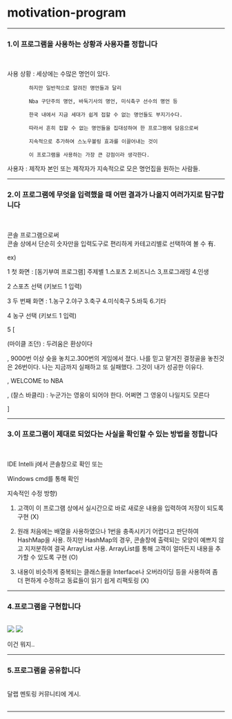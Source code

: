 # motivation-program


--------------------------------------------------------


<h3>1.이 프로그램을 사용하는 상황과 사용자를 정합니다</h3> <br>

사용 상황 : 세상에는 수많은 명언이 있다.

           하지만 일반적으로 알려진 명언들과 달리 
           
           Nba 구단주의 명언, 바둑기사의 명언, 미식축구 선수의 명언 등 
           
           한국 내에서 지금 세대가 쉽게 접할 수 없는 명언들도 부지기수다.
           
           따라서 흔히 접할 수 없는 명언들을 집대성하여 한 프로그램에 담음으로써
           
           지속적으로 추가하여 스노우볼링 효과를 이끌어내는 것이 
           
           이 프로그램을 사용하는 가장 큰 강점이라 생각한다.
           
           

사용자 : 제작자 본인 또는 제작자가 지속적으로 모은 명언집을 원하는 사람들. <br>
    
-------------------------------------------------------------------


<h3>2.이 프로그램에 무엇을 입력했을 때 어떤 결과가 나올지 여러가지로 탐구합니다</h3> <br>

콘솔 프로그램으로써 <br>
콘솔 상에서 단순히 숫자만을 입력도구로 편리하게 카테고리별로 선택하여 볼 수 有. <br>

ex)

1 첫 화면 : [동기부여 프로그램] 주제별 1.스포츠  2.비즈니스  3,프로그래밍  4.인생  <br>

2 스포츠 선택 (키보드 1 입력) <br>

3 두 번째 화면 : 1.농구  2.야구  3.축구  4.미식축구  5.바둑  6.기타 <br>

4 농구 선택 (키보드 1 입력) <br>

5 [

(마이클 조던) : 두려움은 환상이다 

, 9000번 이상 슛을 놓치고.300번의 게임에서 졌다.
 나를 믿고 맡겨진 결정골을 놓친것은 26번이다.
 나는 지금까지 실패하고 또 실패했다.
 그것이 내가 성공한 이유다.

, WELCOME to NBA 


, (찰스 바클리) : 누군가는 영웅이 되어야 한다. 어쩌면 그 영웅이 나일지도 모른다 

]


-----------------------------------------------------------------------

<h3>3.이 프로그램이 제대로 되었다는 사실을 확인할 수 있는 방법을 정합니다</h3> <br>

IDE Intelli j에서 콘솔창으로 확인 또는 <br>

Windows cmd를 통해 확인 <br>


지속적인 수정 방향) 

1. 고객이 이 프로그램 상에서 실시간으로 바로 새로운 내용을 입력하여 저장이 되도록 구현 (X)

2. 원래 처음에는 배열을 사용하였으나 1번을 충족시키기 어렵다고 판단하여 HashMap을 사용. 
   하지만 HashMap의 경우, 콘솔창에 출력되는 모양이 예쁘지 않고 지저분하여 결국 ArrayList 사용. 
   ArrayList를 통해 고객이 얼마든지 내용을 추가할 수 있도록 구현 (O)
3. 내용이 비슷하게 중복되는 클래스들을 Interface나 오버라이딩 등을 사용하여 좀 더 편하게 수정하고 동료들이 읽기 쉽게 
   리팩토링 (X)

-------------------------------------------------------------------------

<h3>4.프로그램을 구현합니다</h1> <br>

<img src="https://github.com/gyumeen/motivation-program/blob/master/images/%EA%B5%AC%ED%98%84%201.png?raw=true">

<img src="https://github.com/gyumeen/motivation-program/blob/master/images/cmd%20%EC%BB%B4%ED%8C%8C%EC%9D%BC%20%EC%97%90%EB%9F%AC.png?raw=true">

이건 뭐지..



--------------------------------------------------------------------------

<h3>5.프로그램을 공유합니다</h1> <br>
달랩 멘토링 커뮤니티에 게시. <br>
<br>

-----------------------------------------------------------------------------
